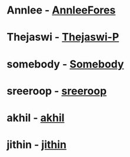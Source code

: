 # Annlee - [AnnleeFores](https://github.com/AnnleeFores)
# Thejaswi - [Thejaswi-P](https://github.com/Thejaswi-P)
# somebody - [Somebody](www.somebody.com)
# sreeroop - [sreeroop](https://github.com/sreeroop)
# akhil - [akhil](https://github.com/akhil)
# jithin - [jithin](https://github.com/jithin)

